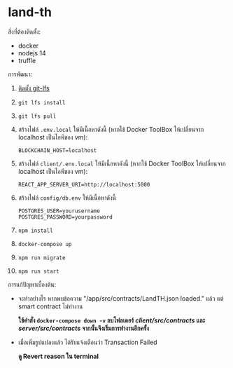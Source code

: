 # land-th

สิ่งที่ต้องติดตั้ง:
- docker
- nodejs 14
- truffle

การพัฒนา:
1. [ติดตั้ง git-lfs][1]
1. `git lfs install`
1. `git lfs pull`
1. สร้างไฟล์ `.env.local` ให้มีเนื้อหาดังนี้ (หากใช้ Docker ToolBox ให้เปลี่ยนจาก localhost เป็นไอพีของ vm):

    ```
    BLOCKCHAIN_HOST=localhost
    ```

1. สร้างไฟล์ `client/.env.local` ให้มีเนื้อหาดังนี้ (หากใช้ Docker ToolBox ให้เปลี่ยนจาก localhost เป็นไอพีของ vm):

    ```
    REACT_APP_SERVER_URI=http://localhost:5000
    ```

1. สร้างไฟล์ `config/db.env` ให้มีเนื้อหาดังนี้

    ```
    POSTGRES_USER=yourusername
    POSTGRES_PASSWORD=yourpassword

    ```

1. `npm install`
1. `docker-compose up`
1. `npm run migrate`
1. `npm run start`

การแก้ปัญหาเบื้องต้น:
- จะทำอย่างไร หากพบข้อความ "/app/src/contracts/LandTH.json loaded." แล้ว แต่ smart contract ไม่ทำงาน

  **ใช้คำสั่ง `docker-compose down -v` ลบโฟลเดอร์ _client/src/contracts_ และ _server/src/contracts_ จากนั้นจึงเริ่มการทำงานอีกครั้ง**

- เมื่อเพิ่มรูปแปลงแล้ว ได้รับแจ้งเตือนว่า Transaction Failed

  **ดู Revert reason ใน terminal**

[1]: https://docs.github.com/en/free-pro-team@latest/github/managing-large-files/installing-git-large-file-storage
